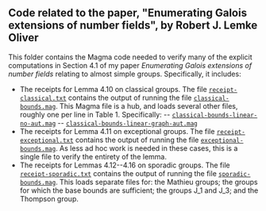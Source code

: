 ## Code related to the paper, "Enumerating Galois extensions of number fields", by Robert J. Lemke Oliver

This folder contains the Magma code needed to verify many of the explicit computations in Section 4.1 of my paper *Enumerating Galois extensions of number fields* relating to almost simple groups.  Specifically, it includes:

- The receipts for Lemma 4.10 on classical groups.  The file [`receipt-classical.txt`](receipt-classical.txt) contains the output of running the file [`classical-bounds.mag`](classical-bounds.mag).  This Magma file is a hub, and loads several other files, roughly one per line in Table 1.  Specifically:
-- [`classical-bounds-linear-no-aut.mag`](classical-bounds-linear-no-aut.mag)
-- [`classical-bounds-linear-graph-aut.mag`](classical-bounds-linear-graph-aut.mag)
- The receipts for Lemma 4.11 on exceptional groups.  The file [`receipt-exceptional.txt`](receipt-exceptional.txt) contains the output of running the file [`exceptional-bounds.mag`](exceptional-bounds.mag).  As less ad hoc work is needed in these cases, this is a single file to verify the entirety of the lemma.
- The receipts for Lemmas 4.12--4.16 on sporadic groups.  The file [`receipt-sporadic.txt`](receipt-sporadic.txt) contains the output of running the file [`sporadic-bounds.mag`](sporadic-bounds.mag).  This loads separate files for: the Mathieu groups; the groups for which the base bounds are sufficient; the groups J_1 and J_3; and the Thompson group.
